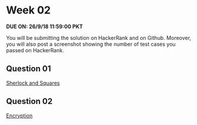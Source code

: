 # Week 02

**DUE ON: 26/9/18 11:59:00 PKT**


You will be submitting the solution on HackerRank and on Github. Moreover, you will also post a screenshot showing the number of test cases you passed on HackerRank.

## Question 01
[Sherlock and Squares](https://www.hackerrank.com/challenges/sherlock-and-squares/problem)

## Question 02
[Encryption](https://www.hackerrank.com/challenges/encryption/problem)
